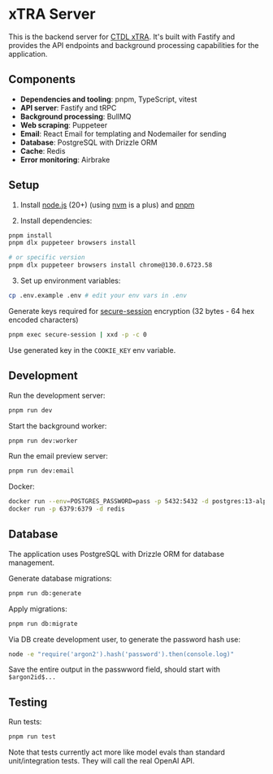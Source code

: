 # xTRA Server

This is the backend server for [CTDL xTRA](../README.md). It's built with
Fastify and provides the API endpoints and background processing capabilities
for the application.

## Components

- **Dependencies and tooling**: pnpm, TypeScript, vitest
- **API server**: Fastify and tRPC
- **Background processing**: BullMQ
- **Web scraping**: Puppeteer
- **Email**: React Email for templating and Nodemailer for sending
- **Database**: PostgreSQL with Drizzle ORM
- **Cache**: Redis
- **Error monitoring**: Airbrake

## Setup

1. Install [node.js](https://nodejs.org/en) (20+) (using [nvm](https://github.com/nvm-sh/nvm) is a plus) and [pnpm](https://pnpm.io/)

2. Install dependencies:

```bash
pnpm install
pnpm dlx puppeteer browsers install

# or specific version
pnpm dlx puppeteer browsers install chrome@130.0.6723.58
```

3. Set up environment variables:

```bash
cp .env.example .env # edit your env vars in .env
```

Generate keys required for [secure-session](https://github.com/fastify/fastify-secure-session) encryption (32 bytes - 64 hex encoded characters)
```bash
pnpm exec secure-session | xxd -p -c 0
```
Use generated key in the `COOKIE_KEY` env variable.

## Development

Run the development server:

```bash
pnpm run dev
```

Start the background worker:

```bash
pnpm run dev:worker
```

Run the email preview server:

```bash
pnpm run dev:email
```

Docker:
```bash
docker run --env=POSTGRES_PASSWORD=pass -p 5432:5432 -d postgres:13-alpine
docker run -p 6379:6379 -d redis
```

## Database

The application uses PostgreSQL with Drizzle ORM for database management.

Generate database migrations:

```bash
pnpm run db:generate
```

Apply migrations:

```bash
pnpm run db:migrate
```

Via DB create development user, to generate the password hash use:
```bash
node -e "require('argon2').hash('password').then(console.log)"
```
Save the entire output in the passwword field, should start with `$argon2id$...`

## Testing

Run tests:
```bash
pnpm run test
```

Note that tests currently act more like model evals than standard
unit/integration tests. They will call the real OpenAI API.
